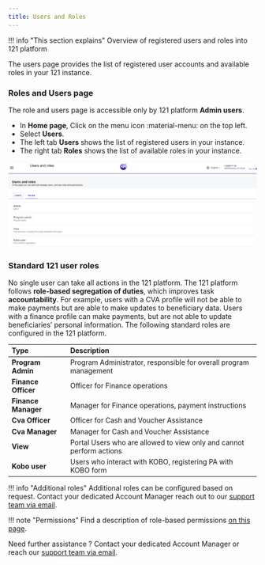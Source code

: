 ```yaml
---
title: Users and Roles
---
```




!!! info "This section explains"
    Overview of registered users and roles into 121 platform

The users page provides the list of registered user accounts and available roles in your 121 instance.

### Roles and Users page

The role and users page is accessible only by 121 platform **Admin users**. 

- In **Home page**, Click on the menu icon :material-menu: on the top left.
- Select **Users**.
- The left tab **Users** shows the list of registered users in your instance.
- The right tab **Roles** shows the list of available roles in your instance.

![User Role Tab](../assets/img/UsersRoleTab.png)

### Standard 121 user roles

No single user can take all actions in the 121 platform. The 121 platform follows **role-based segregation of duties**, which improves task **accountability**. For example, users with a CVA profile will not be able to make payments but are able to make updates to beneficiary data. Users with a finance profile can make payments, but are not able to update beneficiaries’ personal information. The following standard roles are configured in the 121 platform.


| Type                                         | Description                                                     |
| :----------                                  | :----------------------|
| **Program Admin**                            | Program Administrator, responsible for overall program management |
| **Finance Officer**                          | Officer for Finance operations  |
| **Finance Manager**                          | Manager for Finance operations, payment instructions   |
| **Cva Officer**                              | Officer for Cash and Voucher Assistance    |
| **Cva Manager**                              | Manager for Cash and Voucher Assistance   |
| **View**                                     | Portal Users who are allowed to view only and cannot perform actions   |
| **Kobo user**                                | Users who interact with KOBO, registering PA with KOBO form   |


!!! info "Additional roles"
    Additional roles can be configured based on request. Contact your dedicated Account Manager reach out to our <a href="mailto:support@121.global">support team via email</a>.

!!! note "Permissions"
    Find a description of role-based permissions [on this page](../general/table-description-role-permissions.md).




Need further assistance ? Contact your dedicated Account Manager or reach our <a href="mailto:support@121.global">support team via email</a>.